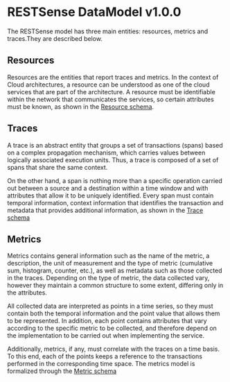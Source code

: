# RESTSense DataModel v1.0.0
The RESTSense model has three main entities: resources, metrics and traces.They are described below.

## Resources
Resources are the entities that report traces and metrics. In the context of Cloud architectures, a resource can be understood as one of the cloud services that are part of the architecture. A resource must be identifiable within the network that communicates the services, so certain attributes must be known, as shown in the [Resource schema](Resource.json).

## Traces
A trace is an abstract entity that groups a set of transactions (spans) based on a complex propagation mechanism, which carries values between logically associated execution units. Thus, a trace is composed of a set of spans that share the same context. 

On the other hand, a span is nothing more than a specific operation carried out between a source and a destination within a time window and with attributes that allow it to be uniquely identified. Every span must contain temporal information, context information that identifies the transaction and metadata that provides additional information, as shown in the [Trace schema](Trace.json)

## Metrics
Metrics contains general information such as the name of the metric, a description, the unit of measurement and the type of metric (cumulative sum, histogram, counter, etc.), as well as metadata such as those collected in the traces. Depending on the type of metric, the data collected vary, however they maintain a common structure to some extent, differing only in the attributes.

All collected data are interpreted as points in a time series, so they must contain both the temporal information and the point value that allows them to be represented. In addition, each point contains attributes that vary according to the specific metric to be collected, and therefore depend on the implementation to be carried out when implementing the service.

Additionally, metrics, if any, must correlate with the traces on a time basis. To this end, each of the points keeps a reference to the transactions performed in the corresponding time space. The metrics model is formalized through the [Metric schema](Metric.json)
